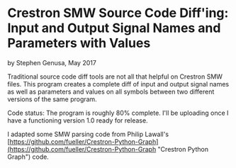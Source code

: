 # Crestron SMW Source Code Diff'ing: Input and Output Signal Names and Parameters with Values

by Stephen Genusa, May 2017

Traditional source code diff tools are not all that helpful on Crestron SMW files. This program creates a complete diff of input and output signal names as well as parameters and values on all symbols between two different versions of the same program.

Code status: The program is roughly 80% complete. I'll be uploading once I have a functioning version 1.0 ready for release.

I adapted some SMW parsing code from Philip Lawall's [https://github.com/fueller/Crestron-Python-Graph](https://github.com/fueller/Crestron-Python-Graph "Crestron Python Graph") code.
